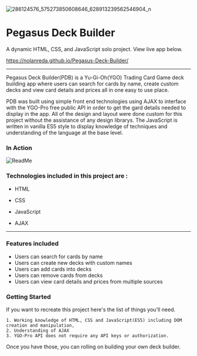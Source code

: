 ![286124576_575273850608646_628913239562546904_n](https://user-images.githubusercontent.com/99226300/192064532-11c7ef99-fa74-428b-91e2-afb5d9831744.png)

# Pegasus Deck Builder

A dynamic HTML, CSS, and JavaScript solo project. View live app below.

https://nolanreda.github.io/Pegasus-Deck-Builder/
___

Pegasus Deck Builder(PDB) is a Yu-Gi-Oh(YGO) Trading Card Game deck building app where users can search for cards by name, create custom decks and view card details and prices all in one easy to use place. 

PDB was built using simple front end technologies using AJAX to interface with the YGO-Pro free public API in order to get the gard details needed to display in the app. All of the design and layout were done custom for this project without the assistance of any design librarys. The JavaScript is written in vanilla ES5 style to display knowledge of techniques and understanding of the language at the base level. 

### In Action

![ReadMe](https://user-images.githubusercontent.com/99226300/192066933-aec083a6-46e2-4aab-9b03-966955879046.gif)


### Technologies included in this project are :
  * HTML
  * CSS
  * JavaScript

  * AJAX
___

### Features included
  * Users can search for cards by name
  * Users can create new decks with custom names
  * Users can add cards into decks
  * Users can remove cards from decks
  * Users can view card details and prices from multiple sources

### Getting Started
If you want to recreate this project here's the list of things you'll need.

    1. Working knowledge of HTML, CSS and JavaScript(ES5) including DOM creation and manipulation,
    2. Understanding of AJAX
    3. YGO-Pro API does not require any API keys or authorization. 
    
Once you have those, you can rolling on building your own deck builder.

